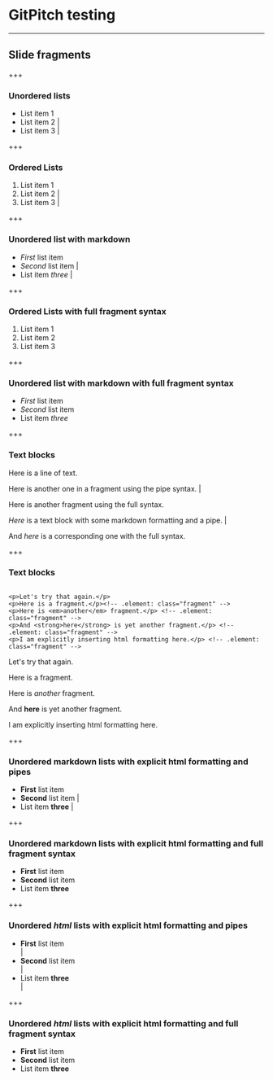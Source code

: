 # GitPitch testing

---

## Slide fragments

+++

### Unordered lists

- List item 1
- List item 2 |
- List item 3 |

+++

### Ordered Lists

1. List item 1
1. List item 2 |
1. List item 3 |

+++

### Unordered list with markdown

- _First_ list item
- _Second_ list item |
- List item _three_ |

+++

### Ordered Lists with full fragment syntax

1. List item 1
1. List item 2 <!-- .element: class="fragment" -->
1. List item 3 <!-- .element: class="fragment" -->

+++

### Unordered list with markdown with full fragment syntax

- _First_ list item
- _Second_ list item <!-- .element: class="fragment" -->
- List item _three_ <!-- .element: class="fragment" -->

+++

### Text blocks

Here is a line of text.

Here is another one in a fragment using the pipe syntax. |

Here is another fragment using the full syntax. <!-- .element: class="fragment" -->

*Here* is a text block with some markdown formatting and a pipe. |

And *here* is a corresponding one with the full syntax. <!-- .element: class="fragment" -->

+++

### Text blocks

```

<p>Let's try that again.</p>
<p>Here is a fragment.</p><!-- .element: class="fragment" -->
<p>Here is <em>another</em> fragment.</p> <!-- .element: class="fragment" -->
<p>And <strong>here</strong> is yet another fragment.</p> <!-- .element: class="fragment" -->
<p>I am explicitly inserting html formatting here.</p> <!-- .element: class="fragment" -->

```

<p>Let's try that again.</p>
<p>Here is a fragment.</p><!-- .element: class="fragment" -->
<p>Here is <em>another</em> fragment.</p> <!-- .element: class="fragment" -->
<p>And <strong>here</strong> is yet another fragment.</p> <!-- .element: class="fragment" -->
<p>I am explicitly inserting html formatting here.</p> <!-- .element: class="fragment" -->

+++

### Unordered markdown lists with explicit html formatting and pipes

- <strong>First</strong> list item
- <strong>Second</strong> list item |
- List item <strong>three</strong> |

+++

### Unordered markdown lists with explicit html formatting and full fragment syntax

- <strong>First</strong> list item
- <strong>Second</strong> list item <!-- .element: class="fragment" -->
- List item <strong>three</strong> <!-- .element: class="fragment" -->

+++

### Unordered _html_ lists with explicit html formatting and pipes

<ul>
<li><strong>First</strong> list item </li>|
<li><strong>Second</strong> list item</li>|
<li>List item <strong>three</strong> </li>|
</ul>

+++

### Unordered _html_ lists with explicit html formatting and full fragment syntax

<ul>
<li><strong>First</strong> list item </li><!-- .element: class="fragment" -->
<li><strong>Second</strong> list item</li><!-- .element: class="fragment" -->
<li>List item <strong>three</strong> </li><!-- .element: class="fragment" -->
</ul>
